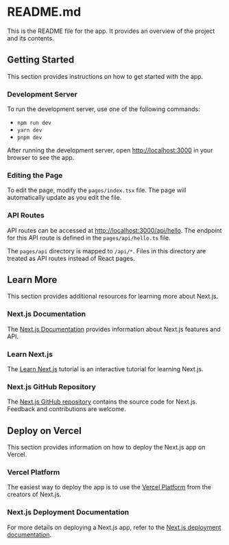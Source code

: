 # README.md

This is the README file for the app. It provides an overview of the project and its contents.

## Getting Started

This section provides instructions on how to get started with the app.

### Development Server

To run the development server, use one of the following commands:

- `npm run dev`
- `yarn dev`
- `pnpm dev`

After running the development server, open [http://localhost:3000](http://localhost:3000) in your browser to see the app.

### Editing the Page

To edit the page, modify the `pages/index.tsx` file. The page will automatically update as you edit the file.

### API Routes

API routes can be accessed at [http://localhost:3000/api/hello](http://localhost:3000/api/hello). The endpoint for this API route is defined in the `pages/api/hello.ts` file.

The `pages/api` directory is mapped to `/api/*`. Files in this directory are treated as API routes instead of React pages.

## Learn More

This section provides additional resources for learning more about Next.js.

### Next.js Documentation

The [Next.js Documentation](https://nextjs.org/docs) provides information about Next.js features and API.

### Learn Next.js

The [Learn Next.js](https://nextjs.org/learn) tutorial is an interactive tutorial for learning Next.js.

### Next.js GitHub Repository

The [Next.js GitHub repository](https://github.com/vercel/next.js/) contains the source code for Next.js. Feedback and contributions are welcome.

## Deploy on Vercel

This section provides information on how to deploy the Next.js app on Vercel.

### Vercel Platform

The easiest way to deploy the app is to use the [Vercel Platform](https://vercel.com/new?utm_medium=default-template&filter=next.js&utm_source=create-next-app&utm_campaign=create-next-app-readme) from the creators of Next.js.

### Next.js Deployment Documentation

For more details on deploying a Next.js app, refer to the [Next.js deployment documentation](https://nextjs.org/docs/deployment).